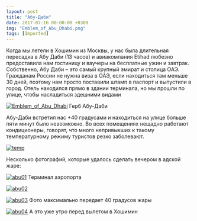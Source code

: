 ```yaml
---
layout: post
title: "Абу-Даби"
date: 2017-07-16 00:00:00 +0300
img: "Emblem_of_Abu_Dhabi.png"
tags: [Imported]
---
```


Когда мы летели в Хошимин из Москвы, у нас была длительная пересадка в Абу Даби (13 часов) и авиакомпания Etihad любезно предоставила нам гостиницу и ваучеры на бесплатные ужин и завтрак. Собственно, Абу Даби – это самый крупный эмират и столица ОАЭ. Гражданам России не нужна виза в ОАЭ, если находиться там меньше 30 дней, поэтому нам просто поставили штамп в паспорт и выпустили в город. Отель находился прямо в здании терминала, но мы прошли по улице, чтобы насладиться здешними видами

[![Emblem_of_Abu_Dhabi](/blog/assetsEmblem_of_Abu_Dhabi.png)](/blog/assetsEmblem_of_Abu_Dhabi.png) Герб Абу-Даби

Абу-Даби встретил нас +40 градусами и находиться на улице больше пяти минут было невозможно. Во всех помещениях нещадно работают кондиционеры, говорят, что много непривыкших к такому температурному режиму туристов резко заболевают.

[![temp](/blog/assetstemp.jpg)](/blog/assetstemp.jpg)

Несколько фотографий, которые удалось сделать вечером в адской жаре:

[![abu01](/blog/assetsabu01.jpg)](/blog/assetsabu01.jpg) Терминал аэропорта

[![abu02](/blog/assetsabu02.jpg)](/blog/assetsabu02.jpg)

[![abu03](/blog/assetsabu03.jpg)](/blog/assetsabu03.jpg) Фото максимально передает 40 градусов жары

[![abu04](/blog/assetsabu04.jpg)](/blog/assetsabu04.jpg) А это уже утро перед вылетом в Хошимин
